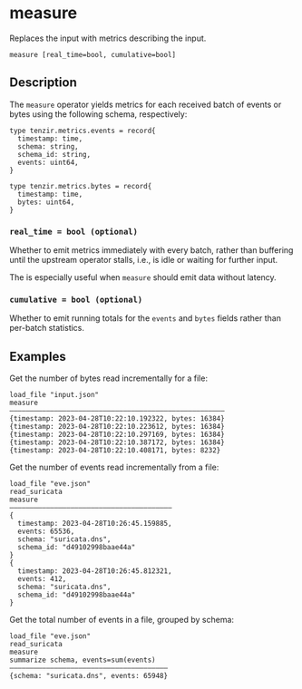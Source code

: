 # measure

Replaces the input with metrics describing the input.

```tql
measure [real_time=bool, cumulative=bool]
```

## Description

The `measure` operator yields metrics for each received batch of events or bytes
using the following schema, respectively:

```text title="Events Metrics"
type tenzir.metrics.events = record{
  timestamp: time,
  schema: string,
  schema_id: string,
  events: uint64,
}
```

```text title="Bytes Metrics"
type tenzir.metrics.bytes = record{
  timestamp: time,
  bytes: uint64,
}
```

### `real_time = bool (optional)`

Whether to emit metrics immediately with every batch, rather than buffering
until the upstream operator stalls, i.e., is idle or waiting for further input.

The is especially useful when `measure` should emit data without latency.

### `cumulative = bool (optional)`

Whether to emit running totals for the `events` and `bytes` fields rather than
per-batch statistics.

## Examples

Get the number of bytes read incrementally for a file:

```tql
load_file "input.json"
measure
―――――――――――――――――――――――――――――――――――――――――――――――――――――
{timestamp: 2023-04-28T10:22:10.192322, bytes: 16384}
{timestamp: 2023-04-28T10:22:10.223612, bytes: 16384}
{timestamp: 2023-04-28T10:22:10.297169, bytes: 16384}
{timestamp: 2023-04-28T10:22:10.387172, bytes: 16384}
{timestamp: 2023-04-28T10:22:10.408171, bytes: 8232}
```

Get the number of events read incrementally from a file:

```tql
load_file "eve.json"
read_suricata
measure
――――――――――――――――――――――――――――――――――――――――
{
  timestamp: 2023-04-28T10:26:45.159885,
  events: 65536,
  schema: "suricata.dns",
  schema_id: "d49102998baae44a"
}
{
  timestamp: 2023-04-28T10:26:45.812321,
  events: 412,
  schema: "suricata.dns",
  schema_id: "d49102998baae44a"
}
```

Get the total number of events in a file, grouped by schema:

```tql
load_file "eve.json"
read_suricata
measure
summarize schema, events=sum(events)
―――――――――――――――――――――――――――――――――――――――
{schema: "suricata.dns", events: 65948}
```
